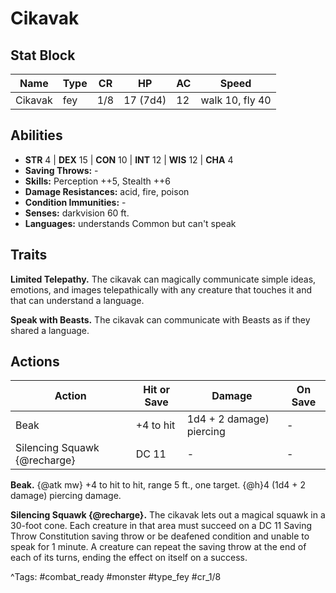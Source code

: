 # Cikavak

## Stat Block

| Name | Type | CR | HP | AC | Speed |
|------|------|----|----|----|-------|
| Cikavak | fey | 1/8 | 17 (7d4) | 12 | walk 10, fly 40 |

## Abilities

- **STR** 4 | **DEX** 15 | **CON** 10 | **INT** 12 | **WIS** 12 | **CHA** 4
- **Saving Throws:** -  
- **Skills:** Perception ++5, Stealth ++6  
- **Damage Resistances:** acid, fire, poison  
- **Condition Immunities:** -  
- **Senses:** darkvision 60 ft.  
- **Languages:** understands Common but can't speak

## Traits

**Limited Telepathy.** The cikavak can magically communicate simple ideas, emotions, and images telepathically with any creature that touches it and that can understand a language.

**Speak with Beasts.** The cikavak can communicate with Beasts as if they shared a language.


## Actions

| Action | Hit or Save | Damage | On Save |
|--------|--------------|--------|----------|
| Beak | +4 to hit | 1d4 + 2 damage) piercing | - |
| Silencing Squawk {@recharge} | DC 11 | - | - |

**Beak.** {@atk mw} +4 to hit to hit, range 5 ft., one target. {@h}4 (1d4 + 2 damage) piercing damage.

**Silencing Squawk {@recharge}.** The cikavak lets out a magical squawk in a 30-foot cone. Each creature in that area must succeed on a DC 11 Saving Throw Constitution saving throw or be deafened condition and unable to speak for 1 minute. A creature can repeat the saving throw at the end of each of its turns, ending the effect on itself on a success.


^Tags: #combat_ready #monster #type_fey #cr_1/8